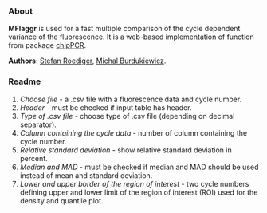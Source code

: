 ### About
  
**MFIaggr** is used for a fast multiple comparison of the cycle dependent 
variance of the fluorescence. It is a web-based implementation of function from package [chipPCR](http://github.com/michbur/chipPCR). 

**Authors**: [Stefan Roediger](https://www.researchgate.net/profile/Stefan_Roediger), [Michal Burdukiewicz](https://github.com/michbur).  

### Readme

1. *Choose file* - a .csv file with a fluorescence data and cycle number.  
2. *Header* - must be checked if input table has header.  
3. *Type of .csv file* - choose type of .csv file (depending on decimal separator).  
4. *Column containing the cycle data* - number of column containing the cycle number.  
5. *Relative standard deviation* - show relative standard deviation in percent.  
6. *Median and MAD* - must be checked if median and MAD should be used instead of mean and standard deviation.  
7. *Lower and upper border of the region of interest* - two cycle numbers defining upper and lower limit of the region of interest (ROI) used for the density and quantile plot.
